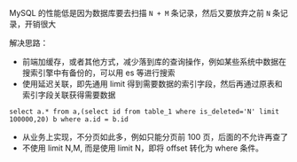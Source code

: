 MySQL 的性能低是因为数据库要去扫描 `N + M` 条记录，然后又要放弃之前 `N` 条记录，开销很大

解决思路：

- 前端加缓存，或者其他方式，减少落到库的查询操作，例如某些系统中数据在搜索引擎中有备份的，可以用 es 等进行搜索
- 使用延迟关联，即先通用 limit 得到需要数据的索引字段，然后再通过原表和索引字段关联获得需要数据

```text
select a.* from a,(select id from table_1 where is_deleted='N' limit 100000,20) b where a.id = b.id
```

- 从业务上实现，不分页如此多，例如只能分页前 100 页，后面的不允许再查了
- 不使用 limit N,M, 而是使用 limit N，即将 offset 转化为 where 条件。

